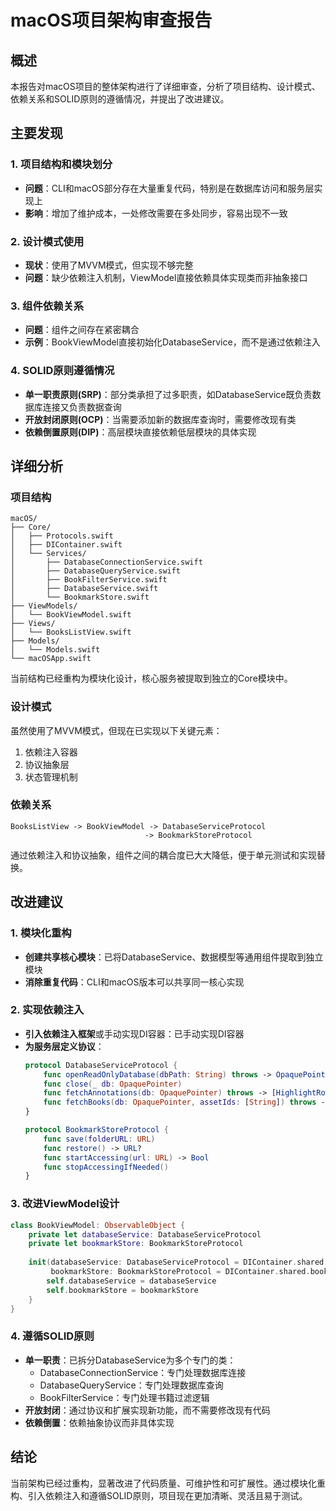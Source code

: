 # macOS项目架构审查报告

## 概述
本报告对macOS项目的整体架构进行了详细审查，分析了项目结构、设计模式、依赖关系和SOLID原则的遵循情况，并提出了改进建议。

## 主要发现

### 1. 项目结构和模块划分
- **问题**：CLI和macOS部分存在大量重复代码，特别是在数据库访问和服务层实现上
- **影响**：增加了维护成本，一处修改需要在多处同步，容易出现不一致

### 2. 设计模式使用
- **现状**：使用了MVVM模式，但实现不够完整
- **问题**：缺少依赖注入机制，ViewModel直接依赖具体实现类而非抽象接口

### 3. 组件依赖关系
- **问题**：组件之间存在紧密耦合
- **示例**：BookViewModel直接初始化DatabaseService，而不是通过依赖注入

### 4. SOLID原则遵循情况
- **单一职责原则(SRP)**：部分类承担了过多职责，如DatabaseService既负责数据库连接又负责数据查询
- **开放封闭原则(OCP)**：当需要添加新的数据库查询时，需要修改现有类
- **依赖倒置原则(DIP)**：高层模块直接依赖低层模块的具体实现

## 详细分析

### 项目结构
```
macOS/
├── Core/
│   ├── Protocols.swift
│   ├── DIContainer.swift
│   └── Services/
│       ├── DatabaseConnectionService.swift
│       ├── DatabaseQueryService.swift
│       ├── BookFilterService.swift
│       ├── DatabaseService.swift
│       └── BookmarkStore.swift
├── ViewModels/
│   └── BookViewModel.swift
├── Views/
│   └── BooksListView.swift
├── Models/
│   └── Models.swift
└── macOSApp.swift
```

当前结构已经重构为模块化设计，核心服务被提取到独立的Core模块中。

### 设计模式
虽然使用了MVVM模式，但现在已实现以下关键元素：
1. 依赖注入容器
2. 协议抽象层
3. 状态管理机制

### 依赖关系
```
BooksListView -> BookViewModel -> DatabaseServiceProtocol
                              -> BookmarkStoreProtocol
```
通过依赖注入和协议抽象，组件之间的耦合度已大大降低，便于单元测试和实现替换。

## 改进建议

### 1. 模块化重构
- **创建共享核心模块**：已将DatabaseService、数据模型等通用组件提取到独立模块
- **消除重复代码**：CLI和macOS版本可以共享同一核心实现

### 2. 实现依赖注入
- **引入依赖注入框架**或手动实现DI容器：已手动实现DI容器
- **为服务层定义协议**：
  ```swift
  protocol DatabaseServiceProtocol {
      func openReadOnlyDatabase(dbPath: String) throws -> OpaquePointer
      func close(_ db: OpaquePointer)
      func fetchAnnotations(db: OpaquePointer) throws -> [HighlightRow]
      func fetchBooks(db: OpaquePointer, assetIds: [String]) throws -> [BookRow]
  }
  
  protocol BookmarkStoreProtocol {
      func save(folderURL: URL)
      func restore() -> URL?
      func startAccessing(url: URL) -> Bool
      func stopAccessingIfNeeded()
  }
  ```

### 3. 改进ViewModel设计
```swift
class BookViewModel: ObservableObject {
    private let databaseService: DatabaseServiceProtocol
    private let bookmarkStore: BookmarkStoreProtocol
    
    init(databaseService: DatabaseServiceProtocol = DIContainer.shared.databaseService,
         bookmarkStore: BookmarkStoreProtocol = DIContainer.shared.bookmarkStore) {
        self.databaseService = databaseService
        self.bookmarkStore = bookmarkStore
    }
}
```

### 4. 遵循SOLID原则
- **单一职责**：已拆分DatabaseService为多个专门的类：
  - DatabaseConnectionService：专门处理数据库连接
  - DatabaseQueryService：专门处理数据库查询
  - BookFilterService：专门处理书籍过滤逻辑
- **开放封闭**：通过协议和扩展实现新功能，而不需要修改现有代码
- **依赖倒置**：依赖抽象协议而非具体实现

## 结论
当前架构已经过重构，显著改进了代码质量、可维护性和可扩展性。通过模块化重构、引入依赖注入和遵循SOLID原则，项目现在更加清晰、灵活且易于测试。